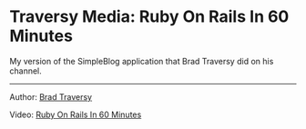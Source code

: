 # Traversy Media: Ruby On Rails In 60 Minutes #

My version of the SimpleBlog application that Brad Traversy did on his channel.

---
Author: [Brad Traversy](https://github.com/bradtraversy)

Video: [Ruby On Rails In 60 Minutes](https://youtu.be/pPy0GQJLZUM)
